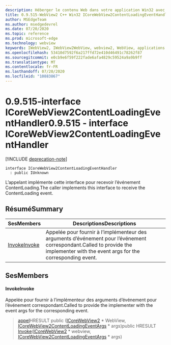 ```yaml
---
description: Héberger le contenu Web dans votre application Win32 avec le contrôle Microsoft Edge WebView2
title: 0.9.515-WebView2 C++ Win32 ICoreWebView2ContentLoadingEventHandler
author: MSEdgeTeam
ms.author: msedgedevrel
ms.date: 07/20/2020
ms.topic: reference
ms.prod: microsoft-edge
ms.technology: webview
keywords: IWebView2, IWebView2WebView, webview2, WebView, applications Win32, Win32, Edge, ICoreWebView2, ICoreWebView2Controller, contrôle de navigateur, html Edge
ms.openlocfilehash: 53410d7592f6a217ffd72e410d46491c78262f87
ms.sourcegitcommit: e0cb9e6f59f222fade6afa4829c59524a9a9b9ff
ms.translationtype: MT
ms.contentlocale: fr-FR
ms.lasthandoff: 07/20/2020
ms.locfileid: "10883867"
---
```

# <span data-ttu-id="59373-104">0.9.515-interface ICoreWebView2ContentLoadingEventHandler</span><span class="sxs-lookup"><span data-stu-id="59373-104">0.9.515 - interface ICoreWebView2ContentLoadingEventHandler</span></span> 

[!INCLUDE [deprecation-note](../../includes/deprecation-note.md)]

```
interface ICoreWebView2ContentLoadingEventHandler
  : public IUnknown
```

<span data-ttu-id="59373-105">L’appelant implémente cette interface pour recevoir l’événement ContentLoading.</span><span class="sxs-lookup"><span data-stu-id="59373-105">The caller implements this interface to receive the ContentLoading event.</span></span>

## <span data-ttu-id="59373-106">Résumé</span><span class="sxs-lookup"><span data-stu-id="59373-106">Summary</span></span>

 <span data-ttu-id="59373-107">Ses</span><span class="sxs-lookup"><span data-stu-id="59373-107">Members</span></span>                        | <span data-ttu-id="59373-108">Descriptions</span><span class="sxs-lookup"><span data-stu-id="59373-108">Descriptions</span></span>
--------------------------------|---------------------------------------------
[<span data-ttu-id="59373-109">Invoke</span><span class="sxs-lookup"><span data-stu-id="59373-109">Invoke</span></span>](#invoke) | <span data-ttu-id="59373-110">Appelée pour fournir à l’implémenteur des arguments d’événement pour l’événement correspondant.</span><span class="sxs-lookup"><span data-stu-id="59373-110">Called to provide the implementer with the event args for the corresponding event.</span></span>

## <span data-ttu-id="59373-111">Ses</span><span class="sxs-lookup"><span data-stu-id="59373-111">Members</span></span>

#### <span data-ttu-id="59373-112">Invoke</span><span class="sxs-lookup"><span data-stu-id="59373-112">Invoke</span></span> 

<span data-ttu-id="59373-113">Appelée pour fournir à l’implémenteur des arguments d’événement pour l’événement correspondant.</span><span class="sxs-lookup"><span data-stu-id="59373-113">Called to provide the implementer with the event args for the corresponding event.</span></span>

> <span data-ttu-id="59373-114">[appel](#invoke)HRESULT public ([ICoreWebView2](icorewebview2.md) \* WebView, [ICoreWebView2ContentLoadingEventArgs](icorewebview2contentloadingeventargs.md) \* args)</span><span class="sxs-lookup"><span data-stu-id="59373-114">public HRESULT [Invoke](#invoke)([ICoreWebView2](icorewebview2.md) \* webview, [ICoreWebView2ContentLoadingEventArgs](icorewebview2contentloadingeventargs.md) \* args)</span></span>

